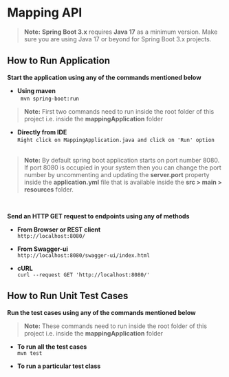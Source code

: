 # Mapping API

> **Note:** **Spring Boot 3.x** requires **Java 17** as a minimum version. Make sure you are using Java 17 or beyond for Spring Boot 3.x projects.

## How to Run Application

**Start the application using any of the commands mentioned below**

- **Using maven** <br/>``` mvn spring-boot:run```

> **Note:** First two commands need to run inside the root folder of this project i.e. inside the **mappingApplication** folder


- **Directly from IDE**
  <br/>```Right click on MappingApplication.java and click on 'Run' option```
  <br/><br/>

> **Note:** By default spring boot application starts on port number 8080. If port 8080 is occupied in your system then you can change the port number by uncommenting and updating the **server.port** property inside the **application.yml** file that is available inside the **src > main > resources** folder.

<br/>

**Send an HTTP GET request to endpoints using any of methods**

- **From Browser or REST client**
  <br/>```http://localhost:8080/```

- **From Swagger-ui**
  <br/>```http://localhost:8080/swagger-ui/index.html```


- **cURL**
  <br/>```curl --request GET 'http://localhost:8080/'```


## How to Run Unit Test Cases

**Run the test cases using any of the commands mentioned below**

> **Note:** These commands need to run inside the root folder of this project i.e. inside the **mappingApplication** folder

- **To run all the test cases**
  <br/>```mvn test```


- **To run a particular test class**